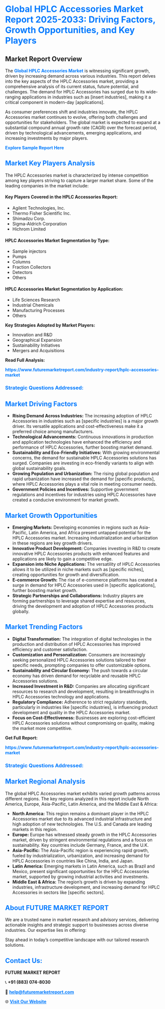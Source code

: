 <h1 style="color: #007BFF;">Global HPLC Accessories Market Report 2025-2033: Driving Factors, Growth Opportunities, and Key Players</h1>

<section id="overview">
<h2>Market Report Overview</h2>
<p>The <a href="https://www.futuremarketreport.com/industry-report/hplc-accessories-market" style="color: #007BFF; text-decoration: none;"><strong>Global HPLC Accessories Market</strong></a> is witnessing significant growth, driven by increasing demand across various industries. This report delves into the key aspects of the HPLC Accessories market, providing a comprehensive analysis of its current status, future potential, and challenges. The demand for HPLC Accessories has surged due to its wide-ranging applications in industries such as [insert industries], making it a critical component in modern-day [applications].</p>
<p>As consumer preferences shift and industries innovate, the HPLC Accessories market continues to evolve, offering both challenges and opportunities for stakeholders. The global market is expected to expand at a substantial compound annual growth rate (CAGR) over the forecast period, driven by technological advancements, emerging applications, and increasing investments by major players.</p>
</section>

<section id="overview">
<p><a href="https://www.futuremarketreport.com/request-sample/reportId=59958" style="color: #007BFF; text-decoration: none;"><strong>Explore Sample Report Here</strong></a></p>
</section>

<section id="key-players">
<h2 style="color: #007BFF;">Market Key Players Analysis</h2>
<p>The HPLC Accessories market is characterized by intense competition among key players striving to capture a larger market share. Some of the leading companies in the market include:</p>
<h4>Key Players Covered in the HPLC Accessories Report:</h4>
<ul><li>Agilent Technologies, Inc.</li><li>Thermo Fisher Scientific Inc.</li><li>Shimadzu Corp.</li><li>Sigma-Aldrich Corporation</li><li>Hichrom Limited</li></ul>
<h4>HPLC Accessories Market Segmentation by Type:</h4>
<ul><li>Sample injectors</li><li>Pumps</li><li>Columns</li><li>Fraction Collectors</li><li>Detectors</li><li>Others</li></ul>

<h4>HPLC Accessories Market Segmentation by Application:</h4>
<ul><li>Life Sciences Research</li><li>Industrial Chemicals</li><li>Manufacturing Processes</li><li>Others</li></ul>
<p><strong>Key Strategies Adopted by Market Players:</strong></p>
<ul>
<li>Innovation and R&D</li>
<li>Geographical Expansion</li>
<li>Sustainability Initiatives</li>
<li>Mergers and Acquisitions</li>
</ul>
</section>

<section>
<p><strong>Read Full Analysis: </strong></p><a href="https://www.futuremarketreport.com/industry-report/hplc-accessories-market" style="color: #007BFF; text-decoration: none;"><strong>https://www.futuremarketreport.com/industry-report/hplc-accessories-market</strong></a>
<h3 style="color: #007BFF;">Strategic Questions Addressed:</h3>
</section>

<section id="driving-factors">
<h2 style="color: #007BFF;">Market Driving Factors</h2>
<ul>
<li><strong>Rising Demand Across Industries:</strong> The increasing adoption of HPLC Accessories in industries such as [specific industries] is a major growth driver. Its versatile applications and cost-effectiveness make it a preferred choice among manufacturers.</li>
<li><strong>Technological Advancements:</strong> Continuous innovations in production and application technologies have enhanced the efficiency and performance of HPLC Accessories, further boosting market demand.</li>
<li><strong>Sustainability and Eco-Friendly Initiatives:</strong> With growing environmental concerns, the demand for sustainable HPLC Accessories solutions has surged. Companies are investing in eco-friendly variants to align with global sustainability goals.</li>
<li><strong>Growing Population and Urbanization:</strong> The rising global population and rapid urbanization have increased the demand for [specific products], where HPLC Accessories plays a vital role in meeting consumer needs.</li>
<li><strong>Government Policies and Incentives:</strong> Supportive government regulations and incentives for industries using HPLC Accessories have created a conducive environment for market growth.</li>
</ul>
</section>

<section id="growth-opportunities">
<h2 style="color: #007BFF;">Market Growth Opportunities</h2>
<ul>
<li><strong>Emerging Markets:</strong> Developing economies in regions such as Asia-Pacific, Latin America, and Africa present untapped potential for the HPLC Accessories market. Increasing industrialization and urbanization in these regions are key growth drivers.</li>
<li><strong>Innovative Product Development:</strong> Companies investing in R&D to create innovative HPLC Accessories products with enhanced features and applications are likely to gain a competitive edge.</li>
<li><strong>Expansion into Niche Applications:</strong> The versatility of HPLC Accessories allows it to be utilized in niche markets such as [specific niches], creating opportunities for growth and diversification.</li>
<li><strong>E-commerce Growth:</strong> The rise of e-commerce platforms has created a surge in demand for HPLC Accessories used in [specific applications], further boosting market growth.</li>
<li><strong>Strategic Partnerships and Collaborations:</strong> Industry players are forming partnerships to leverage shared expertise and resources, driving the development and adoption of HPLC Accessories products globally.</li>
</ul>
</section>

<section id="trending-factors">
<h2 style="color: #007BFF;">Market Trending Factors</h2>
<ul>
<li><strong>Digital Transformation:</strong> The integration of digital technologies in the production and distribution of HPLC Accessories has improved efficiency and customer satisfaction.</li>
<li><strong>Customization and Personalization:</strong> Consumers are increasingly seeking personalized HPLC Accessories solutions tailored to their specific needs, prompting companies to offer customizable options.</li>
<li><strong>Sustainability and Circular Economy:</strong> The push towards a circular economy has driven demand for recyclable and reusable HPLC Accessories solutions.</li>
<li><strong>Increased Investment in R&D:</strong> Companies are allocating significant resources to research and development, resulting in breakthroughs in HPLC Accessories technology and applications.</li>
<li><strong>Regulatory Compliance:</strong> Adherence to strict regulatory standards, particularly in industries like [specific industries], is influencing product development and quality in the HPLC Accessories market.</li>
<li><strong>Focus on Cost-Effectiveness:</strong> Businesses are exploring cost-efficient HPLC Accessories solutions without compromising on quality, making the market more competitive.</li>
</ul>
</section>

<section>
<p><strong>Get Full Report: </strong></p><a href="https://www.futuremarketreport.com/industry-report/hplc-accessories-market" style="color: #007BFF; text-decoration: none;"><strong>https://www.futuremarketreport.com/industry-report/hplc-accessories-market</strong></a>
<h3 style="color: #007BFF;">Strategic Questions Addressed:</h3>
</section>


<section id="regional-analysis">
<h2 style="color: #007BFF;">Market Regional Analysis</h2>
<p>The global HPLC Accessories market exhibits varied growth patterns across different regions. The key regions analyzed in this report include North America, Europe, Asia-Pacific, Latin America, and the Middle East & Africa:</p>
<ul>
<li><strong>North America:</strong> This region remains a dominant player in the HPLC Accessories market due to its advanced industrial infrastructure and high adoption of new technologies. The U.S. and Canada are leading markets in this region.</li>
<li><strong>Europe:</strong> Europe has witnessed steady growth in the HPLC Accessories market, driven by stringent environmental regulations and a focus on sustainability. Key countries include Germany, France, and the U.K.</li>
<li><strong>Asia-Pacific:</strong> The Asia-Pacific region is experiencing rapid growth, fueled by industrialization, urbanization, and increasing demand for HPLC Accessories in countries like China, India, and Japan.</li>
<li><strong>Latin America:</strong> Emerging markets in Latin America, such as Brazil and Mexico, present significant opportunities for the HPLC Accessories market, supported by growing industrial activities and investments.</li>
<li><strong>Middle East & Africa:</strong> The region’s growth is driven by expanding industries, infrastructure development, and increasing demand for HPLC Accessories in sectors like [specific sectors].</li>
</ul>
</section>

<footer>
<h2 style="color: #007BFF;">About FUTURE MARKET REPORT</h2>
<p>We are a trusted name in market research and advisory services, delivering actionable insights and strategic support to businesses across diverse industries. Our expertise lies in offering:</p>

<p>Stay ahead in today’s competitive landscape with our tailored research solutions.</p>

<h2 style="color: #007BFF;">Contact Us:</h2>
<p><strong>FUTURE MARKET REPORT</strong></p>
<p>📞 <strong>+91 (883) 074-8030</strong></p>
<p>📧 <strong><a href="mailto:help@futuremarketreport.com" style="color: #007BFF;">help@futuremarketreport.com</a></strong></p>
<p>🌐 <strong><a href="https://www.futuremarketreport.com/" style="color: #007BFF;">Visit Our Website</a></strong></p>
</footer>